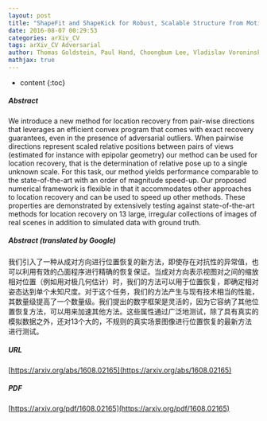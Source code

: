 ```yaml
---
layout: post
title: "ShapeFit and ShapeKick for Robust, Scalable Structure from Motion"
date: 2016-08-07 00:29:53
categories: arXiv_CV
tags: arXiv_CV Adversarial
author: Thomas Goldstein, Paul Hand, Choongbum Lee, Vladislav Voroninski, Stefano Soatto
mathjax: true
---
```


* content
{:toc}

##### Abstract
We introduce a new method for location recovery from pair-wise directions that leverages an efficient convex program that comes with exact recovery guarantees, even in the presence of adversarial outliers. When pairwise directions represent scaled relative positions between pairs of views (estimated for instance with epipolar geometry) our method can be used for location recovery, that is the determination of relative pose up to a single unknown scale. For this task, our method yields performance comparable to the state-of-the-art with an order of magnitude speed-up. Our proposed numerical framework is flexible in that it accommodates other approaches to location recovery and can be used to speed up other methods. These properties are demonstrated by extensively testing against state-of-the-art methods for location recovery on 13 large, irregular collections of images of real scenes in addition to simulated data with ground truth.

##### Abstract (translated by Google)
我们引入了一种从成对方向进行位置恢复的新方法，即使存在对抗性的异常值，也可以利用有效的凸面程序进行精确的恢复保证。当成对方向表示视图对之间的缩放相对位置（例如用对极几何估计）时，我们的方法可以用于位置恢复，即确定相对姿态达到单个未知尺度。对于这个任务，我们的方法产生与现有技术相当的性能，其数量级提高了一个数量级。我们提出的数字框架是灵活的，因为它容纳了其他位置恢复方法，可以用来加速其他方法。这些属性通过广泛地测试，除了具有真实的模拟数据之外，还对13个大的，不规则的真实场景图像进行位置恢复的最新方法进行测试。

##### URL
[https://arxiv.org/abs/1608.02165](https://arxiv.org/abs/1608.02165)

##### PDF
[https://arxiv.org/pdf/1608.02165](https://arxiv.org/pdf/1608.02165)

